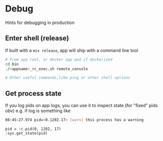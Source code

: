 # Debug

Hints for debugging in production

## Enter shell (release)

If built with a `mix release`, app will ship with a command line tool

``` bash
# From app root, or docker app pwd if dockerized
cd bin
./<appname>_rc_exec.sh remote_console

# Other useful commands,like ping or other shell options
```

## Get process state

If you log pids on app logs, you can use it to inspect state (for "fixed" pids obv)
e.g. if log is something like

``` bash
08:45:27.974 pid=<0.1202.17> [warn] this process has a warning
```

```
pid = :c.pid(0, 1202, 17)
:sys.get_state(pid)
```
